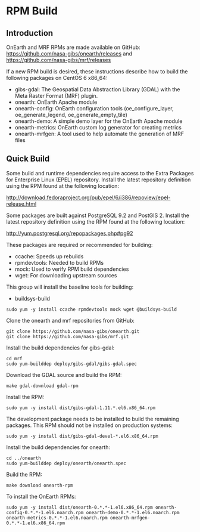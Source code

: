 # RPM Build

## Introduction

OnEarth and MRF RPMs are made available on GitHub: https://github.com/nasa-gibs/onearth/releases and https://github.com/nasa-gibs/mrf/releases

If a new RPM build is desired, these instructions describe how to build the following packages on CentOS 6 x86_64:

* gibs-gdal: The Geospatial Data Abstraction Library (GDAL) with the Meta Raster Format (MRF) plugin.
* onearth: OnEarth Apache module
* onearth-config: OnEarth configuration tools (oe_configure_layer, oe_generate_legend, oe_generate_empty_tile)
* onearth-demo: A simple demo layer for the OnEarth Apache module
* onearth-metrics: OnEarth custom log generator for creating metrics
* onearth-mrfgen: A tool used to help automate the generation of MRF files

## Quick Build

Some build and runtime dependencies require access to the Extra Packages for Enterprise Linux (EPEL) repository. Install the latest repository definition using the RPM found at the following location:

http://download.fedoraproject.org/pub/epel/6/i386/repoview/epel-release.html

Some packages are built against PostgreSQL 9.2 and PostGIS 2. Install the latest repository definition using the RPM found at the following location:

http://yum.postgresql.org/repopackages.php#pg92

These packages are required or recommended for building:

* ccache: Speeds up rebuilds
* rpmdevtools: Needed to build RPMs
* mock: Used to verify RPM build dependencies
* wget: For downloading upstream sources

This group will install the baseline tools for building:

* buildsys-build

```Shell
sudo yum -y install ccache rpmdevtools mock wget @buildsys-build
```

Clone the onearth and mrf repositories from GitHub:

```Shell
git clone https://github.com/nasa-gibs/onearth.git
git clone https://github.com/nasa-gibs/mrf.git
```

Install the build dependencies for gibs-gdal:

```Shell
cd mrf
sudo yum-builddep deploy/gibs-gdal/gibs-gdal.spec
```

Download the GDAL source and build the RPM:

```Shell
make gdal-download gdal-rpm
```

Install the RPM:

```Shell
sudo yum -y install dist/gibs-gdal-1.11.*.el6.x86_64.rpm
```

The development package needs to be installed to build the remaining packages. This RPM should not be installed on production systems:

```Shell
sudo yum -y install dist/gibs-gdal-devel-*.el6.x86_64.rpm 
```

Install the build dependencies for onearth:

```Shell
cd ../onearth
sudo yum-builddep deploy/onearth/onearth.spec
```

Build the RPM:

```Shell
make download onearth-rpm
```

To install the OnEarth RPMs:

```Shell
sudo yum -y install dist/onearth-0.*.*-1.el6.x86_64.rpm onearth-config-0.*.*-1.el6.noarch.rpm onearth-demo-0.*.*-1.el6.noarch.rpm onearth-metrics-0.*.*-1.el6.noarch.rpm onearth-mrfgen-0.*.*-1.el6.x86_64.rpm
```
